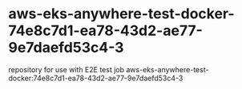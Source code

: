 # aws-eks-anywhere-test-docker-74e8c7d1-ea78-43d2-ae77-9e7daefd53c4-3
repository for use with E2E test job aws-eks-anywhere-test-docker:74e8c7d1-ea78-43d2-ae77-9e7daefd53c4-3
